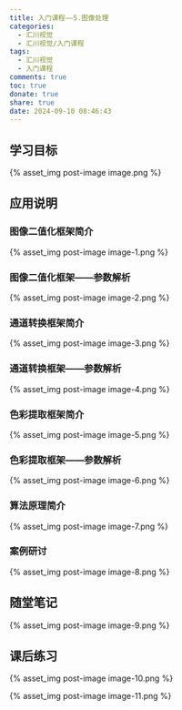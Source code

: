 ```yaml
---
title: 入门课程——5.图像处理
categories:
  - 汇川视觉
  - 汇川视觉/入门课程
tags:
  - 汇川视觉
  - 入门课程
comments: true
toc: true
donate: true
share: true
date: 2024-09-10 08:46:43
---
```


## 学习目标

{% asset_img post-image image.png %}

## 应用说明

### 图像二值化框架简介

{% asset_img post-image image-1.png %}

### 图像二值化框架——参数解析

{% asset_img post-image image-2.png %}

### 通道转换框架简介

{% asset_img post-image image-3.png %}

### 通道转换框架——参数解析

{% asset_img post-image image-4.png %}

### 色彩提取框架简介

{% asset_img post-image image-5.png %}

### 色彩提取框架——参数解析

{% asset_img post-image image-6.png %}

### 算法原理简介

{% asset_img post-image image-7.png %}

### 案例研讨

{% asset_img post-image image-8.png %}

## 随堂笔记

{% asset_img post-image image-9.png %}

## 课后练习

{% asset_img post-image image-10.png %}

{% asset_img post-image image-11.png %}

